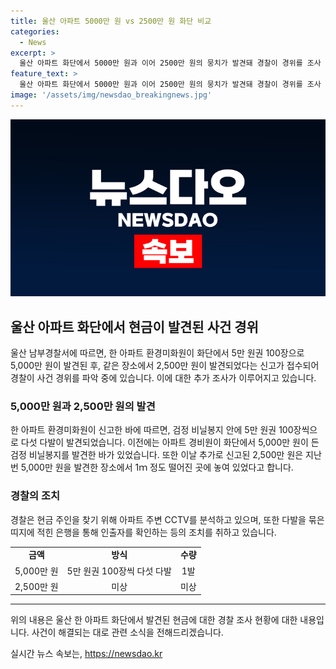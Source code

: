```yaml
---
title: 울산 아파트 5000만 원 vs 2500만 원 화단 비교
categories:
  - News
excerpt: >
  울산 아파트 화단에서 5000만 원과 이어 2500만 원의 뭉치가 발견돼 경찰이 경위를 조사 중이다. 화단에서 5만 원권으로 100장씩 다섯 다발이 나왔다는 신고에 이어 1ｍ 떨어진 곳에서 추가로 2500만 원이 발견됐다. 경찰은 CCTV 분석과 띠지에 적힌 은행을 통해 주인을 찾고 있다. 현금은 지난번 5000만 원을 발견한 장소에서 발견됐으며, 이에 대한 의문이 제기되고 있다.
feature_text: >
  울산 아파트 화단에서 5000만 원과 이어 2500만 원의 뭉치가 발견돼 경찰이 경위를 조사 중이다. 화단에서 5만 원권으로 100장씩 다섯 다발이 나왔다는 신고에 이어 1ｍ 떨어진 곳에서 추가로 2500만 원이 발견됐다. 경찰은 CCTV 분석과 띠지에 적힌 은행을 통해 주인을 찾고 있다. 현금은 지난번 5000만 원을 발견한 장소에서 발견됐으며, 이에 대한 의문이 제기되고 있다.
image: '/assets/img/newsdao_breakingnews.jpg'
---
```


<p><img src="/assets/img/newsdao_breakingnews.jpg" alt="firstkoreanews 속보" /></p>

<h2 data-ke-size="size26">울산 아파트 화단에서 현금이 발견된 사건 경위</h2>

<p data-ke-size="size16">울산 남부경찰서에 따르면, 한 아파트 환경미화원이 화단에서 5만 원권 100장으로 5,000만 원이 발견된 후, 같은 장소에서 2,500만 원이 발견되었다는 신고가 접수되어 경찰이 사건 경위를 파악 중에 있습니다. 이에 대한 추가 조사가 이루어지고 있습니다.</p>

<h3>5,000만 원과 2,500만 원의 발견</h3>

<p data-ke-size="size16">한 아파트 환경미화원이 신고한 바에 따르면, 검정 비닐봉지 안에 5만 원권 100장씩으로 다섯 다발이 발견되었습니다. 이전에는 아파트 경비원이 화단에서 5,000만 원이 든 검정 비닐봉지를 발견한 바가 있었습니다. 또한 이날 추가로 신고된 2,500만 원은 지난번 5,000만 원을 발견한 장소에서 1ｍ 정도 떨어진 곳에 놓여 있었다고 합니다.</p>

<h3>경찰의 조치</h3>

<p data-ke-size="size16">경찰은 현금 주인을 찾기 위해 아파트 주변 CCTV를 분석하고 있으며, 또한 다발을 묶은 띠지에 적힌 은행을 통해 인출자를 확인하는 등의 조치를 취하고 있습니다.</p>

<table>
  <tr>
    <td style="text-align: center; height: 17px;"><b>금액</b></td>
    <td style="text-align: center; height: 17px;"><b>방식</b></td>
    <td style="text-align: center; height: 17px;"><b>수량</b></td>
  </tr>
  <tr>
    <td style="text-align: center; height: 17px;">5,000만 원</td>
    <td style="text-align: center; height: 17px;">5만 원권 100장씩 다섯 다발</td>
    <td style="text-align: center; height: 17px;">1발</td>
  </tr>
  <tr>
    <td style="text-align: center; height: 17px;">2,500만 원</td>
    <td style="text-align: center; height: 17px;">미상</td>
    <td style="text-align: center; height: 17px;">미상</td>
  </tr>
</table>

<hr>

<p data-ke-size="size16">위의 내용은 울산 한 아파트 화단에서 발견된 현금에 대한 경찰 조사 현황에 대한 내용입니다. 사건이 해결되는 대로 관련 소식을 전해드리겠습니다.</p>
실시간 뉴스 속보는, <a href="https://newsdao.kr" rel="dofollow">https://newsdao.kr</a>



